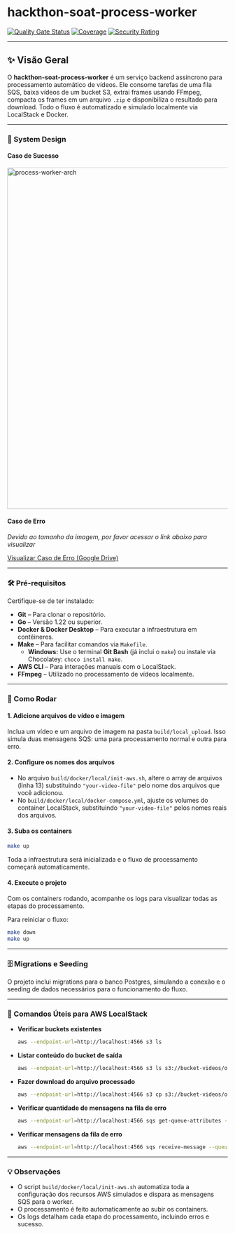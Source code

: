 # hackthon-soat-process-worker

[![Quality Gate Status](https://sonarcloud.io/api/project_badges/measure?project=fiap-challenger-soat_hackthon-soat-process-worker&metric=alert_status&token=5000fa51b16d2712a14dda6e6ff3474180a2a6ed)](https://sonarcloud.io/summary/new_code?id=fiap-challenger-soat_hackthon-soat-process-worker)
[![Coverage](https://sonarcloud.io/api/project_badges/measure?project=fiap-challenger-soat_hackthon-soat-process-worker&metric=coverage&token=5000fa51b16d2712a14dda6e6ff3474180a2a6ed)](https://sonarcloud.io/summary/new_code?id=fiap-challenger-soat_hackthon-soat-process-worker)
[![Security Rating](https://sonarcloud.io/api/project_badges/measure?project=fiap-challenger-soat_hackthon-soat-process-worker&metric=security_rating&token=5000fa51b16d2712a14dda6e6ff3474180a2a6ed)](https://sonarcloud.io/summary/new_code?id=fiap-challenger-soat_hackthon-soat-process-worker)

---

## ✨ Visão Geral

O **hackthon-soat-process-worker** é um serviço backend assíncrono para processamento automático de vídeos. Ele consome tarefas de uma fila SQS, baixa vídeos de um bucket S3, extrai frames usando FFmpeg, compacta os frames em um arquivo `.zip` e disponibiliza o resultado para download. Todo o fluxo é automatizado e simulado localmente via LocalStack e Docker.

---

### 📐 System Design

#### Caso de Sucesso

<img width="1272" height="779" alt="process-worker-arch" src="https://github.com/user-attachments/assets/f3b968dd-9033-428a-b7fe-4e354aab5789" />

#### Caso de Erro

_Devido ao tamanho da imagem, por favor acessar o link abaixo para visualizar_

[Visualizar Caso de Erro (Google Drive)](https://drive.google.com/file/d/1iJxWQd4J48whN1iyDwluCrOIx4qnE4RZ/view?usp=sharing)

---

### 🛠️ Pré-requisitos

Certifique-se de ter instalado:

- **Git** – Para clonar o repositório.
- **Go** – Versão 1.22 ou superior.
- **Docker & Docker Desktop** – Para executar a infraestrutura em contêineres.
- **Make** – Para facilitar comandos via `Makefile`.
  - **Windows:** Use o terminal **Git Bash** (já inclui o `make`) ou instale via Chocolatey: `choco install make`.
- **AWS CLI** – Para interações manuais com o LocalStack.
- **FFmpeg** – Utilizado no processamento de vídeos localmente.

---

### 🚀 Como Rodar

#### 1. Adicione arquivos de vídeo e imagem

Inclua um vídeo e um arquivo de imagem na pasta `build/local_upload`. Isso simula duas mensagens SQS: uma para processamento normal e outra para erro.

#### 2. Configure os nomes dos arquivos

- No arquivo `build/docker/local/init-aws.sh`, altere o array de arquivos (linha 13) substituindo `"your-video-file"` pelo nome dos arquivos que você adicionou.
- No `build/docker/local/docker-compose.yml`, ajuste os volumes do container LocalStack, substituindo `"your-video-file"` pelos nomes reais dos arquivos.

#### 3. Suba os containers

```sh
make up
```

Toda a infraestrutura será inicializada e o fluxo de processamento começará automaticamente.

#### 4. Execute o projeto

Com os containers rodando, acompanhe os logs para visualizar todas as etapas do processamento.

Para reiniciar o fluxo:

```sh
make down
make up
```

---

### 🗄️ Migrations e Seeding

O projeto inclui migrations para o banco Postgres, simulando a conexão e o seeding de dados necessários para o funcionamento do fluxo.

---

### 🧰 Comandos Úteis para AWS LocalStack

- **Verificar buckets existentes**
  ```sh
  aws --endpoint-url=http://localhost:4566 s3 ls
  ```

- **Listar conteúdo do bucket de saída**
  ```sh
  aws --endpoint-url=http://localhost:4566 s3 ls s3://bucket-videos/output/
  ```

- **Fazer download do arquivo processado**
  ```sh
  aws --endpoint-url=http://localhost:4566 s3 cp s3://bucket-videos/output/NOME_DO_ARQUIVO.zip .
  ```

- **Verificar quantidade de mensagens na fila de erro**
  ```sh
  aws --endpoint-url=http://localhost:4566 sqs get-queue-attributes --queue-url http://localhost:4566/000000000000/error-queue --attribute-names ApproximateNumberOfMessages
  ```

- **Verificar mensagens da fila de erro**
  ```sh
  aws --endpoint-url=http://localhost:4566 sqs receive-message --queue-url http://localhost:4566/000000000000/error-queue
  ```

---

### 💡 Observações

- O script `build/docker/local/init-aws.sh` automatiza toda a configuração dos recursos AWS simulados e dispara as mensagens SQS para o worker.
- O processamento é feito automaticamente ao subir os containers.
- Os logs detalham cada etapa do processamento, incluindo erros e sucesso.
